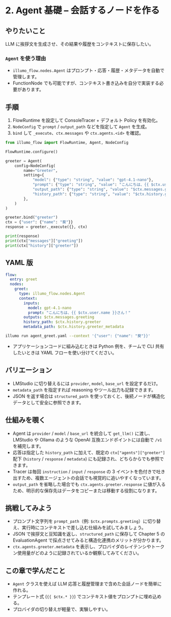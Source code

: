 # 2. Agent 基礎 – 会話するノードを作る

## やりたいこと
LLM に挨拶文を生成させ、その結果や履歴をコンテキストに保存したい。

### `Agent` を使う理由
- `illumo_flow.nodes.Agent` はプロンプト・応答・履歴・メタデータを自動で管理します。
- FunctionNode でも可能ですが、コンテキスト書き込みを自分で実装する必要があります。

## 手順
1. FlowRuntime を設定して ConsoleTracer + デフォルト Policy を有効化。
2. `NodeConfig` で `prompt` / `output_path` などを指定して `Agent` を生成。
3. `bind` して `_execute`、`ctx.messages` や `ctx.agents.<id>` を確認。

```python
from illumo_flow import FlowRuntime, Agent, NodeConfig

FlowRuntime.configure()

greeter = Agent(
    config=NodeConfig(
        name="Greeter",
        setting={
            "model": {"type": "string", "value": "gpt-4.1-nano"},
            "prompt": {"type": "string", "value": "こんにちは、{{ $ctx.user.name }}さん！"},
            "output_path": {"type": "string", "value": "$ctx.messages.greeting"},
            "history_path": {"type": "string", "value": "$ctx.history.greeter"},
        },
    )
)

greeter.bind("greeter")
ctx = {"user": {"name": "葵"}}
response = greeter._execute({}, ctx)

print(response)
print(ctx["messages"]["greeting"])
print(ctx["history"]["greeter"])
```

## YAML 版
```yaml
flow:
  entry: greet
  nodes:
    greet:
      type: illumo_flow.nodes.Agent
      context:
        inputs:
          model: gpt-4.1-nano
          prompt: "こんにちは、{{ $ctx.user.name }}さん！"
        outputs: $ctx.messages.greeting
        history_path: $ctx.history.greeter
        metadata_path: $ctx.history.greeter_metadata
```
```bash
illumo run agent_greet.yaml --context '{"user": {"name": "葵"}}'
```
- アプリケーションコードに組み込むときは Python 例を、チームで CLI 共有したいときは YAML フローを使い分けてください。

## バリエーション
- LMStudio に切り替えるには `provider`, `model`, `base_url` を設定するだけ。
- `metadata_path` を指定すれば reasoning やツール出力も記録できます。
- JSON を返す場合は `structured_path` を使っておくと、後続ノードが構造化データとして安全に参照できます。

## 仕組みを覗く
- Agent は `provider` / `model` / `base_url` を統合して `get_llm()` に渡し、LMStudio や Ollama のような OpenAI 互換エンドポイントには自動で `/v1` を補完します。
- 応答は指定した `history_path` に加えて、既定の `ctx["agents"]["greeter"]` 配下 (`history` / `response` / `metadata`) にも記録され、どちらからでも参照できます。
- Tracer は毎回 `instruction` / `input` / `response` の 3 イベントを色付きで吐き出すため、複数エージェントの会話でも視覚的に追いやすくなっています。
- `output_path` を省略した場合でも `ctx.agents.greeter.response` に値が入るため、明示的な保存先はデータをコピーまたは移動する役割になります。

## 挑戦してみよう
- プロンプト文字列を `prompt_path`（例: `$ctx.prompts.greeting`）に切り替え、実行時にコンテキストで差し込む仕組みを試してみましょう。
- JSON で挨拶文と豆知識を返し、`structured_path` に保存して Chapter 5 の EvaluationAgent で採点させてみると構造化連携のメリットが分かります。
- `ctx.agents.greeter.metadata` を表示し、プロバイダのレイテンシやトークン使用量がどのように記録されているか観察してみてください。

## この章で学んだこと
- `Agent` クラスを使えば LLM 応答と履歴管理まで含めた会話ノードを簡単に作れる。
- テンプレート式 (`{{ $ctx.* }}`) でコンテキスト値をプロンプトに埋め込める。
- プロバイダの切り替えが軽量で、実験しやすい。
